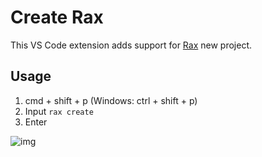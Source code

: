 # Create Rax

This VS Code extension adds support for [Rax](https://rax.js.org/) new project.

## Usage
1. cmd + shift + p (Windows: ctrl + shift + p)
2. Input `rax create`
3. Enter

![img](https://img.alicdn.com/tfs/TB1kOVxq1H2gK0jSZJnXXaT1FXa-980-651.gif)



